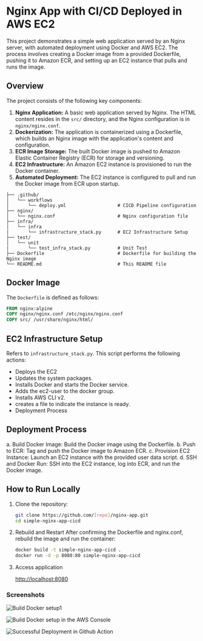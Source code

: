 # Nginx App with CI/CD Deployed in AWS EC2

This project demonstrates a simple web application served by an Nginx server, with automated deployment using Docker and AWS EC2. The process involves creating a Docker image from a provided Dockerfile, pushing it to Amazon ECR, and setting up an EC2 instance that pulls and runs the image.

## Overview

The project consists of the following key components:

1.  **Nginx Application:** A basic web application served by Nginx. The HTML content resides in the `src/` directory, and the Nginx configuration is in `nginx/nginx.conf`.
2.  **Dockerization:** The application is containerized using a Dockerfile, which builds an Nginx image with the application's content and configuration.
3.  **ECR Image Storage:** The built Docker image is pushed to Amazon Elastic Container Registry (ECR) for storage and versioning.
4.  **EC2 Infrastructure:** An Amazon EC2 instance is provisioned to run the Docker container.
5.  **Automated Deployment:** The EC2 instance is configured to pull and run the Docker image from ECR upon startup.


```
├── .github/
│   └── workflows
│       └── deploy.yml                   # CICD Pipeline configuration
├── nginx/
│   └── nginx.conf                       # Nginx configuration file
├── infra/
│   └── infra
|       └── infrastructure_stack.py      # EC2 Infrastructure Setup
├── test/
│   └── unit
|       └── test_infra_stack.py          # Unit Test
├── Dockerfile                           # Dockerfile for building the Nginx image
└── README.md                            # This README file
```


## Docker Image

The `Dockerfile` is defined as follows:

```dockerfile
FROM nginx:alpine
COPY nginx/nginx.conf /etc/nginx/nginx.conf
COPY src/ /usr/share/nginx/html/
```

## EC2 Infrastructure Setup

Refers to `infrastructure_stack.py`. This script performs the following actions:

- Deploys the EC2
- Updates the system packages.
- Installs Docker and starts the Docker service.
- Adds the ec2-user to the docker group.
- Installs AWS CLI v2.
- creates a file to indicate the instance is ready.
- Deployment Process

## Deployment Process

a. Build Docker Image: Build the Docker image using the Dockerfile.
b. Push to ECR: Tag and push the Docker image to Amazon ECR.
c. Provision EC2 Instance: Launch an EC2 instance with the provided user data script.
d. SSH and Docker Run: SSH into the EC2 instance, log into ECR, and run the Docker image.

## How to Run Locally

1. Clone the repository:
   ```bash
   git clone https://github.com/[repo]/nginx-app.git
   cd simple-nginx-app-cicd
2. Rebuild and Restart
    After confirming the Dockerfile and nginx.conf, rebuild the image and run the container:
    ```bash
    docker build -t simple-nginx-app-cicd .
    docker run -d -p 8080:80 simple-nginx-app-cicd
3.  Access application

    [http://localhost:8080](http://localhost:8080)


### Screenshots
![Build Docker setup1](https://github.com/clarizalooktech/simple-nginx-app-cicd/blob/feature/build-cicd-pipeline/assets/build-docker-setup-infra-step1.JPG)

![Build Docker setup in the AWS Console](https://github.com/clarizalooktech/simple-nginx-app-cicd/blob/feature/build-cicd-pipeline/assets/build-docker-setup-infra-step2.JPG)

![Successful Deployment in Github Action](https://github.com/clarizalooktech/simple-nginx-app-cicd/blob/feature/build-cicd-pipeline/assets/build-docker-setup-infra-step3.JPG)